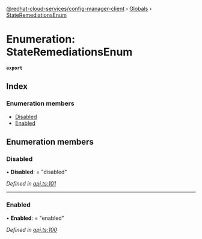 [@redhat-cloud-services/config-manager-client](../README.md) › [Globals](../globals.md) › [StateRemediationsEnum](stateremediationsenum.md)

# Enumeration: StateRemediationsEnum

**`export`** 

## Index

### Enumeration members

* [Disabled](stateremediationsenum.md#disabled)
* [Enabled](stateremediationsenum.md#enabled)

## Enumeration members

###  Disabled

• **Disabled**: = "disabled"

*Defined in [api.ts:101](https://github.com/RedHatInsights/javascript-clients/blob/master/packages/config-manager/api.ts#L101)*

___

###  Enabled

• **Enabled**: = "enabled"

*Defined in [api.ts:100](https://github.com/RedHatInsights/javascript-clients/blob/master/packages/config-manager/api.ts#L100)*
